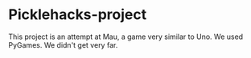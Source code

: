 # Picklehacks-project
This project is an attempt at Mau, a game very similar to Uno.
We used PyGames.
We didn't get very far.
